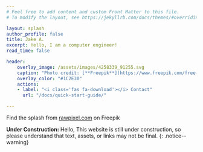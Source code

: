 ```yaml
---
# Feel free to add content and custom Front Matter to this file.
# To modify the layout, see https://jekyllrb.com/docs/themes/#overriding-theme-defaults

layout: splash
author_profile: false
title: Jake A.
excerpt: Hello, I am a computer engineer!
read_time: false

header:
    overlay_image: /assets/images/4258339_91255.svg
    caption: "Photo credit: [**Freepik**](https://www.freepik.com/free-vector/foliage-background_4258339.htm#query=vintage%20tropical&position=14&from_view=keyword&track=ais&uuid=d46ac48c-6cab-49f4-9207-e32123788b5e)"
    overlay_color: "#1C2E30"
    actions:
    - label: "<i class='fas fa-download'></i> Contact"
      url: "/docs/quick-start-guide/"

---
```

Find the splash from <a href="https://www.freepik.com/free-vector/foliage-background_4258339.htm#query=vintage%20tropical&position=14&from_view=keyword&track=ais&uuid=d46ac48c-6cab-49f4-9207-e32123788b5e">rawpixel.com</a> on Freepik


**Under Construction:** Hello, This website is still under construction, so please understand that text, assets, or links may not be final.
{: .notice--warning}

